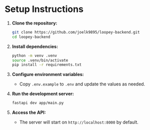 # Setup Instructions

1. **Clone the repository:**

   ```bash
   git clone https://github.com/joelk9895/loopey-backend.git
   cd loopey-backend
   ```

2. **Install dependencies:**

   ```bash
   python -m venv .venv
   source .venv/bin/activate
   pip install -r requirements.txt
   ```

3. **Configure environment variables:**

   - Copy `.env.example` to `.env` and update the values as needed.

4. **Run the development server:**

   ```bash
   fastapi dev app/main.py
   ```

5. **Access the API:**
   - The server will start on `http://localhost:8000` by default.
